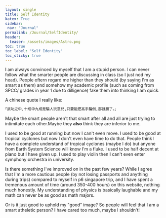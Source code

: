 ```yaml
---
layout: single
title: Self Identity
katex: True
sidebar:
 nav: "Journal"
permalink: /Journal/SelfIdentity/ 
header:
  teaser: /assets/images/Astro.png
toc: true
toc_label: "Self Identity"
toc_sticky: true
---
```


I am always convinced by myself that I am a stupid person. I can never follow what the smarter people are discussing in class (so I just nod my head). People oftern regard me higher than they should (by saying I'm as smart as them) and somehow my academic profile (such as coming from SPCC/ grades in year 1 due to dilligence) fake them into thinking I am quick. 

A chinese quote I really like: 

```bash
｢武功之中,十成中九成是騙人玩意兒,只要能把高手騙倒,那就勝了。｣
```

Maybe the smart people aren't that smart after all and all are just trying to intimitate each other.Maybe they **also** think they are inferior to me. 

I used to be good at running but now I can't even move. I used to be good at tropical cyclones but now I don't even have time to do that. People think I have a complete understand of tropical cyclones (maybe I do) but anyone from Earth System Science will know I'm a fluke. I used to be half decent at piano but I have given up. I used to play violin then I can't even enter symphony orchestra in university.

Is there something I've improved on in the past few years? While I agree that I'm a more cautious people (by not losing passports and anything during trips) compared to myself in p6 singapore trip, and I have spent a tremenous amount of time (around 350-400 hours) on this website, nothing much honestly. My understanding of physics is basically laughable and my math can never be as good as math majors.

Or is it just good to uphold my "good" image? So people will feel that I am a smart atheletic person? I have cared too much, maybe I shouldn't!